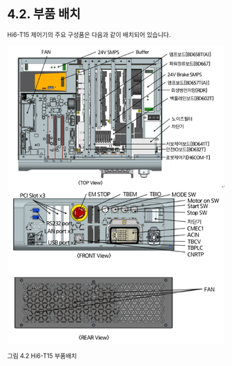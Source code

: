 ﻿# 4.2. 부품 배치

Hi6-T15 제어기의 주요 구성품은 다음과 같이 배치되어 있습니다.

![](../_assets/4.2_Hi6-T15제어기부품배치.PNG)

그림 4.2 Hi6-T15 부품배치